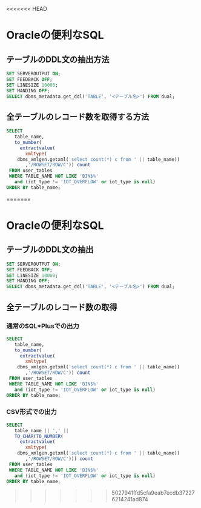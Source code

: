 <<<<<<< HEAD
# Oracleの便利なSQL

## テーブルのDDL文の抽出方法

```sql
SET SERVEROUTPUT ON;
SET FEEDBACK OFF;
SET LINESIZE 10000;
SET HANDING OFF;
SELECT dbms_metadata.get_ddl('TABLE', '<テーブル名>') FROM dual;
```

## 全テーブルのレコード数を取得する方法

```sql
SELECT
   table_name,
   to_number(
     extractvalue(
       xmltype(
    dbms_xmlgen.getxml('select count(*) c from ' || table_name))
       ,'/ROWSET/ROW/C')) count
 FROM user_tables
 WHERE TABLE_NAME NOT LIKE 'BIN$%'
   and (iot_type != 'IOT_OVERFLOW' or iot_type is null)
ORDER BY table_name;
```
=======
# Oracleの便利なSQL

## テーブルのDDL文の抽出

```sql
SET SERVEROUTPUT ON;
SET FEEDBACK OFF;
SET LINESIZE 10000;
SET HANDING OFF;
SELECT dbms_metadata.get_ddl('TABLE', '<テーブル名>') FROM dual;
```

## 全テーブルのレコード数の取得

### 通常のSQL*Plusでの出力
```sql
SELECT
   table_name,
   to_number(
     extractvalue(
       xmltype(
    dbms_xmlgen.getxml('select count(*) c from ' || table_name))
       ,'/ROWSET/ROW/C')) count
 FROM user_tables
 WHERE TABLE_NAME NOT LIKE 'BIN$%'
   and (iot_type != 'IOT_OVERFLOW' or iot_type is null)
ORDER BY table_name;
```
### CSV形式での出力
```sql
SELECT
   table_name || ',' ||
   TO_CHAR(TO_NUMBER(
     extractvalue(
       xmltype(
    dbms_xmlgen.getxml('select count(*) c from ' || table_name))
       ,'/ROWSET/ROW/C'))) count
 FROM user_tables
 WHERE TABLE_NAME NOT LIKE 'BIN$%'
   and (iot_type != 'IOT_OVERFLOW' or iot_type is null)
ORDER BY table_name;
```
>>>>>>> 5027941ffd5cfa9eab7ecdb372276214241ad874
